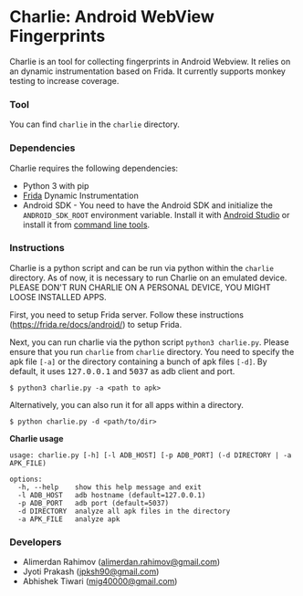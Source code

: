<!-- Prerequisites for running the Automatic Hybrid Application Test Tool:
1.You need to download the apps. 
 We downloaded our apps from the Androzoo dataset[https://androzoo.uni.lu/].
2.Frida server must be installed on the device. 
 Please refer to the official frida website to install on your device[https://frida.re/docs/android/].
3.Change the localization of the applications folder in Automatedtesting.py.
  The $path variable contains information about the location of the applications to be tested. After testing applications, they are 
  are moved to the folder $path1. 

Once the prerequisites are met, the dynamic toolkit is ready to run. 

$ py automatedtesting.py 


It creates a user_agents.csv file that contains package names, urls, user headers, and user agent strings.

The DatasetAnalyzer.py script analyzes the resulting dataset, grouping it for unencrypted traffic, user agent strings 
by their similarity, as well as by the number of unique packets from which we obtained the data.

$ py DatasetAnalyzer.py -->

# Charlie: Android WebView Fingerprints

Charlie is an tool for collecting fingerprints in Android Webview. It relies on an dynamic instrumentation based on Frida. It currently supports monkey testing to increase coverage.

### Tool
You can find `charlie` in the `charlie` directory.
### Dependencies

Charlie requires the following dependencies:
- Python 3 with pip
- [Frida](https://frida.re) Dynamic Instrumentation
- Android SDK - You need to have the Android SDK and initialize the `ANDROID_SDK_ROOT` environment variable. Install it with [Android Studio](https://developer.android.com/studio) or install it from [command line tools](https://developer.android.com/studio/command-line).

### Instructions
Charlie is a python script and can be run via python within the `charlie` directory. As of now, it is necessary to run Charlie on an emulated device. PLEASE DON'T RUN CHARLIE ON A PERSONAL DEVICE, YOU MIGHT LOOSE INSTALLED APPS.


First, you need to setup Frida server. Follow these instructions (https://frida.re/docs/android/) to setup Frida. 

Next, you can run charlie via the python script `python3 charlie.py`. Please ensure that you run `charlie` from `charlie` directory. You need to specify the apk file `[-a]` or the directory containing a bunch of apk files `[-d]`. By default, it uses <tt>127.0.0.1</tt> and <tt>5037</tt> as adb client and port. 

```shell
$ python3 charlie.py -a <path to apk>
``` 

Alternatively, you can also run it for all apps within a directory.

```shell
$ python charlie.py -d <path/to/dir>
```

<b> Charlie usage </b>

```shell
usage: charlie.py [-h] [-l ADB_HOST] [-p ADB_PORT] (-d DIRECTORY | -a APK_FILE)

options:
  -h, --help    show this help message and exit
  -l ADB_HOST   adb hostname (default=127.0.0.1)
  -p ADB_PORT   adb port (default=5037)
  -d DIRECTORY  analyze all apk files in the directory
  -a APK_FILE   analyze apk
 ```

### Developers

- Alimerdan Rahimov (alimerdan.rahimov@gmail.com)
- Jyoti Prakash (jpksh90@gmail.com)
- Abhishek Tiwari (mig40000@gmail.com)




